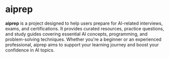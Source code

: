 # aiprep

**aiprep** is a project designed to help users prepare for AI-related interviews, exams, and certifications. It provides curated resources, practice questions, and study guides covering essential AI concepts, programming, and problem-solving techniques. Whether you're a beginner or an experienced professional, aiprep aims to support your learning journey and boost your confidence in AI topics.